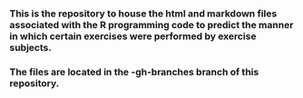 ### This is the repository to house the html and markdown files associated with the R programming code to predict the manner in which certain exercises were performed by exercise subjects.
### The files are located in the -gh-branches branch of this repository.
